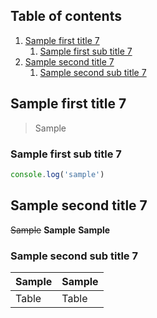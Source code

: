 ## Table of contents

1. [Sample first title 7](#sample-first-title-7)
   1. [Sample first sub title 7](#sample-first-sub-title-7)
1. [Sample second title 7](#sample-second-title-7)
   1. [Sample second sub title 7](#sample-second-sub-title-7)

## Sample first title 7

> Sample

### Sample first sub title 7

```javascript
console.log('sample')
```

## Sample second title 7

~~Sample~~
**Sample**
**Sample**

### Sample second sub title 7

| Sample | Sample |
| ------ | ------ |
| Table  | Table  |
